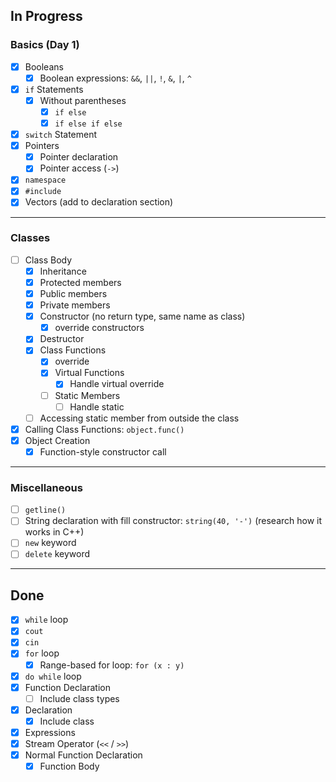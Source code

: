 
## In Progress

### Basics (Day 1)
- [X] Booleans  
    - [X] Boolean expressions: `&&`, `||`, `!`, `&`, `|`, `^`
- [X] `if` Statements  
    - [X] Without parentheses  
        - [X] `if else`  
        - [X] `if else if else`  
- [X] `switch` Statement  
- [X] Pointers  
    - [X] Pointer declaration  
    - [X] Pointer access (`->`)  
- [X] `namespace`  
- [X] `#include`  
- [X] Vectors (add to declaration section)

---

### Classes
- [ ] Class Body  
    - [X] Inheritance  
    - [X] Protected members  
    - [X] Public members  
    - [X] Private members  
    - [x] Constructor (no return type, same name as class)  
        - [X] override constructors  
    - [x] Destructor  
    - [x] Class Functions  
        - [X] override  
        - [X] Virtual Functions  
            - [X] Handle virtual override  
        - [ ] Static Members  
            - [ ] Handle static  
    - [ ] Accessing static member from outside the class  
- [X] Calling Class Functions: `object.func()`  
- [X] Object Creation  
    - [X] Function-style constructor call  

---

### Miscellaneous
- [ ] `getline()`  
- [ ] String declaration with fill constructor: `string(40, '-')` (research how it works in C++)  
- [ ] `new` keyword  
- [ ] `delete` keyword  

---

## Done

- [x] `while` loop  
- [x] `cout`  
- [x] `cin`  
- [x] `for` loop  
    - [x] Range-based for loop: `for (x : y)`  
- [x] `do while` loop  
- [x] Function Declaration  
    - [ ] Include class types  
- [x] Declaration
    - [x] Include class  
- [x] Expressions  
- [x] Stream Operator (`<<` / `>>`)  
- [x] Normal Function Declaration  
    - [x] Function Body  
